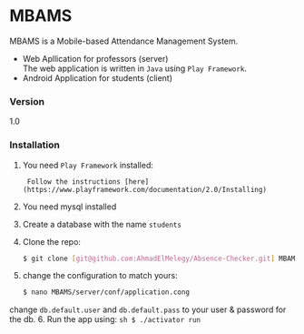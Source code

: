 # MBAMS

MBAMS is a Mobile-based Attendance Management System.

  - Web Apllication for professors (server) <br />
     The web application is written in `Java` using `Play Framework`.
  - Android Application for students (client)

### Version
1.0

### Installation

1. You need `Play Framework` installed:

        Follow the instructions [here](https://www.playframework.com/documentation/2.0/Installing)

2. You need mysql installed
3. Create a database with the name `students`
4. Clone the repo:
	```sh
	$ git clone [git@github.com:AhmadElMelegy/Absence-Checker.git] MBAMS
	```
5. change the configuration to match yours:
	```sh
	$ nano MBAMS/server/conf/application.cong
	```
change `db.default.user` and `db.default.pass` to your user & password for the db.
6. Run the app using:
    ```sh
    $ ./activator run
    ```
